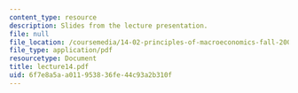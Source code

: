 ```yaml
---
content_type: resource
description: Slides from the lecture presentation.
file: null
file_location: /coursemedia/14-02-principles-of-macroeconomics-fall-2004/6f7e8a5aa011953836fe44c93a2b310f_lecture14.pdf
file_type: application/pdf
resourcetype: Document
title: lecture14.pdf
uid: 6f7e8a5a-a011-9538-36fe-44c93a2b310f
---
```

